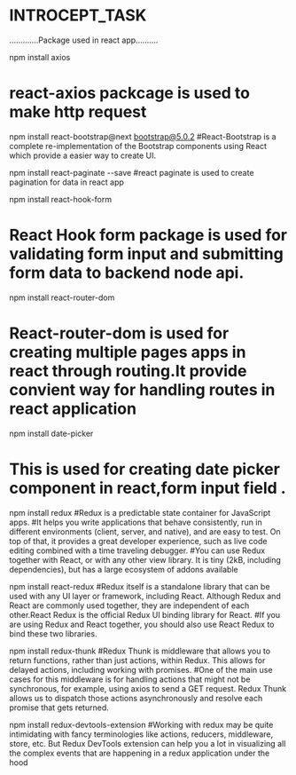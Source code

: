 # INTROCEPT_TASK

.............Package used in react app..........

npm install axios
# react-axios packcage is used to make http request

npm install react-bootstrap@next bootstrap@5.0.2
#React-Bootstrap is a complete re-implementation of the Bootstrap components using React which provide a  easier way to create UI.

npm install react-paginate --save
#react paginate is used to create pagination for data in react app

npm install react-hook-form
# React Hook form package is used for validating form input and submitting form data to backend  node api.

npm install react-router-dom
# React-router-dom is used for creating multiple pages apps in react through routing.It provide convient way for handling routes in react application

npm install date-picker
# This is used for creating date picker component in react,form input field .

npm install redux
#Redux is a predictable state container for JavaScript apps.
#It helps you write applications that behave consistently, run in different environments (client, server, and native), and are easy to test. On top of that, it provides a great developer experience, such as live code editing combined with a time traveling debugger.
#You can use Redux together with React, or with any other view library. It is tiny (2kB, including dependencies), but has a large ecosystem of addons available

npm install react-redux
#Redux itself is a standalone library that can be used with any UI layer or framework, including React. Although Redux and React are commonly used together, they are independent of each other.React Redux is the official Redux UI binding library for React. 
#If you are using Redux and React together, you should also use React Redux to bind these two libraries.

npm install redux-thunk
#Redux Thunk is middleware that allows you to return functions, rather than just actions, within Redux. This allows for delayed actions, including working with promises.
#One of the main use cases for this middleware is for handling actions that might not be synchronous, for example, using axios to send a GET request. Redux Thunk allows us to dispatch those actions asynchronously and resolve each promise that gets returned.

npm install redux-devtools-extension
#Working with redux may be quite intimidating with fancy terminologies like actions, reducers, middleware, store, etc. But Redux DevTools extension can help you a lot in visualizing all the complex events that are happening in a redux application under the hood
